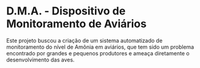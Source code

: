 # D.M.A. - Dispositivo de Monitoramento de Aviários

Este projeto buscou a criação de um sistema automatizado de monitoramento do nível
de Amônia em aviários, que tem sido um problema encontrado por grandes e
pequenos produtores e ameaça diretamente o desenvolvimento das aves.
<!-- A fim de desenvolver o objetivo proposto e a resolução do problema apresentado, foi pensado
e desenvolvido um dispositivo que identifica os níveis de gases específicos como
também a temperatura e umidade do ambiente em tempo real. Para a criação do
dispositivo foi usado um microcontrolador que agirá junto a dois sensores, onde os
mesmos coletaram dados nos aviários apresentando de forma simples e
compreensível ao cliente assim como o histórico das medições por meio de um
sistema web com cadastro específico que recebe os dados diretamente dos sensores
para que o avicultor possa ter um maior controle sobre a saúde de seus animais. O
projeto se mostrou como um ótimo custo-benefício, pois é de baixo custo, o que facilita
a vida dos pequenos avicultores, e também apresentou uma excelente interação com
o sistema web, apesar de que, o sensor de gás mostrou muita instabilidade nos
resultados das medições, devido ele conseguir medir vários tipos de gases, por conta
disso faz-se necessário a tocar desse sensor para um mais avançado, onde o mesmo
trabalhe somente com leituras de amônia.</p> -->
